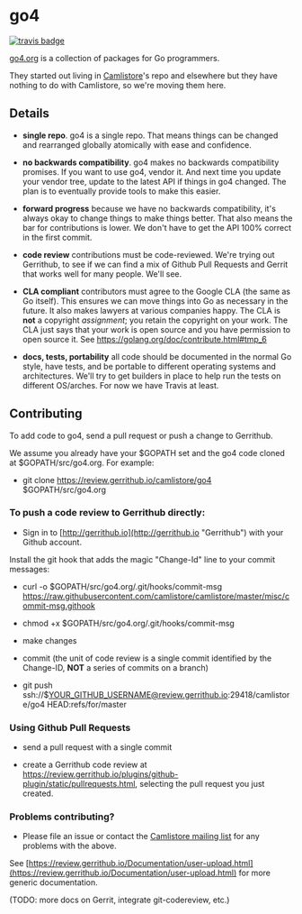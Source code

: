 # go4

[![travis badge](https://travis-ci.org/camlistore/go4.svg?branch=master)](https://travis-ci.org/camlistore/go4 "Travis CI")

[go4.org](http://go4.org) is a collection of packages for
Go programmers.

They started out living in [Camlistore](https://camlistore.org)'s repo
and elsewhere but they have nothing to do with Camlistore, so we're
moving them here.

## Details

* **single repo**. go4 is a single repo. That means things can be
    changed and rearranged globally atomically with ease and
    confidence.

* **no backwards compatibility**. go4 makes no backwards compatibility
    promises. If you want to use go4, vendor it. And next time you
    update your vendor tree, update to the latest API if things in go4
    changed. The plan is to eventually provide tools to make this
    easier.

* **forward progress** because we have no backwards compatibility,
    it's always okay to change things to make things better. That also
    means the bar for contributions is lower. We don't have to get the
    API 100% correct in the first commit.

* **code review** contributions must be code-reviewed. We're trying
    out Gerrithub, to see if we can find a mix of Github Pull Requests
    and Gerrit that works well for many people. We'll see.

* **CLA compliant** contributors must agree to the Google CLA (the
    same as Go itself). This ensures we can move things into Go as
    necessary in the future. It also makes lawyers at various
    companies happy.  The CLA is **not** a copyright *assignment*; you
    retain the copyright on your work. The CLA just says that your
    work is open source and you have permission to open source it. See
    https://golang.org/doc/contribute.html#tmp_6

* **docs, tests, portability** all code should be documented in the
    normal Go style, have tests, and be portable to different
    operating systems and architectures. We'll try to get builders in
    place to help run the tests on different OS/arches. For now we
    have Travis at least.

## Contributing

To add code to go4, send a pull request or push a change to Gerrithub.

We assume you already have your $GOPATH set and the go4 code cloned at
$GOPATH/src/go4.org. For example:

* git clone https://review.gerrithub.io/camlistore/go4 $GOPATH/src/go4.org

### To push a code review to Gerrithub directly:

* Sign in to [http://gerrithub.io](http://gerrithub.io "Gerrithub") with your Github account.

Install the git hook that adds the magic "Change-Id" line to your commit messages:

* curl -o $GOPATH/src/go4.org/.git/hooks/commit-msg https://raw.githubusercontent.com/camlistore/camlistore/master/misc/commit-msg.githook
* chmod +x $GOPATH/src/go4.org/.git/hooks/commit-msg

* make changes

* commit (the unit of code review is a single commit identified by the Change-ID, **NOT** a series of commits on a branch)

* git push ssh://$YOUR_GITHUB_USERNAME@review.gerrithub.io:29418/camlistore/go4 HEAD:refs/for/master

### Using Github Pull Requests

* send a pull request with a single commit

* create a Gerrithub code review at https://review.gerrithub.io/plugins/github-plugin/static/pullrequests.html, selecting the pull request you just created.

### Problems contributing?

* Please file an issue or contact the [Camlistore mailing list](https://groups.google.com/forum/#!forum/camlistore) for any problems with the above.

See [https://review.gerrithub.io/Documentation/user-upload.html](https://review.gerrithub.io/Documentation/user-upload.html) for more generic documentation.

(TODO: more docs on Gerrit, integrate git-codereview, etc.)

